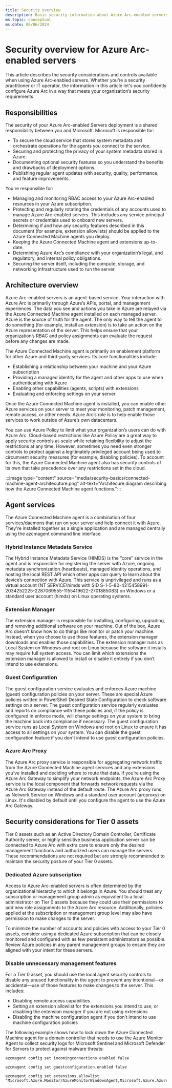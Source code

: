 ```yaml
---
title: Security overview
description: Basic security information about Azure Arc-enabled servers.
ms.topic: conceptual
ms.date: 06/06/2024
---
```


# Security overview for Azure Arc-enabled servers

This article describes the security considerations and controls available when using Azure Arc-enabled servers. Whether you’re a security practitioner or IT operator, the information in this article let's you confidently configure Azure Arc in a way that meets your organization’s security requirements.

## Responsibilities

The security of your Azure Arc-enabled Servers deployment is a shared responsibility between you and Microsoft. Microsoft is responsible for:

- To secure the cloud service that stores system metadata and orchestrate operations for the agents you connect to the service.
- Securing and protecting the privacy of your system metadata stored in Azure.
- Documenting optional security features so you understand the benefits and drawbacks of deployment options.
- Publishing regular agent updates with security, quality, performance, and feature improvements.

You're responsible for:

- Managing and monitoring RBAC access to your Azure Arc-enabled resources in your Azure subscription.
- Protecting and regularly rotating the credentials of any accounts used to manage Azure Arc-enabled servers. This includes any service principal secrets or credentials used to onboard new servers.
- Determining if and how any security features described in this document (for example, extension allowlists) should be applied to the Azure Connected Machine agents you deploy.
- Keeping the Azure Connected Machine agent and extensions up-to-date.
- Determining Azure Arc’s compliance with your organization’s legal, and regulatory, and internal policy obligations.
- Securing the server itself, including the compute, storage, and networking infrastructure used to run the server.

## Architecture overview

Azure Arc-enabled servers is an agent-based service. Your interaction with Azure Arc is primarily through Azure’s APIs, portal, and management experiences. The data you see and actions you take in Azure are relayed via the Azure Connected Machine agent installed on each managed server. Azure is the source of truth for the agent. The only way to tell the agent to do something (for example, install an extension) is to take an action on the Azure representation of the server. This helps ensure that your organization’s RBAC and policy assignments can evaluate the request before any changes are made.

The Azure Connected Machine agent is primarily an enablement platform for other Azure and third-party services. Its core functionalities include:

-	Establishing a relationship between your machine and your Azure subscription
-	Providing a managed identity for the agent and other apps to use when authenticating with Azure
-	Enabling other capabilities (agents, scripts) with extensions
-	Evaluating and enforcing settings on your server

Once the Azure Connected Machine agent is installed, you can enable other Azure services on your server to meet your monitoring, patch management, remote access, or other needs. Azure Arc’s role is to help enable those services to work outside of Azure’s own datacenters.

You can use Azure Policy to limit what your organization’s users can do with Azure Arc. Cloud-based restrictions like Azure Policy are a great way to apply security controls at-scale while retaining flexibility to adjust the restrictions at any time. However, sometimes you need even stronger controls to protect against a legitimately privileged account being used to circumvent security measures (for example, disabling policies). To account for this, the Azure Connected Machine agent also has security controls of its own that take precedence over any restrictions set in the cloud.

:::image type="content" source="media/security-basics/connected-machine-agent-architecuture.png" alt-text="Architecure diagram describing how the Azure Connected Machine agent functions.":::

## Agent services

The Azure Connected Machine agent is a combination of four services/daemons that run on your server and help connect it with Azure. They're installed together as a single application and are managed centrally using the azcmagent command line interface.

### Hybrid Instance Metadata Service

The Hybrid Instance Metadata Service (HIMDS) is the “core” service in the agent and is responsible for registering the server with Azure, ongoing metadata synchronization (heartbeats), managed identity operations, and hosting the local REST API which other apps can query to learn about the device’s connection with Azure. This service is unprivileged and runs as a virtual account (NT SERVICE\himds with SID S-1-5-80-4215458991-2034252225-2287069555-1155419622-2701885083) on Windows or a standard user account (himds) on Linux operating systems.

### Extension Manager

The extension manager is responsible for installing, configuring, upgrading, and removing additional software on your machine. Out of the box, Azure Arc doesn’t know how to do things like monitor or patch your machine. Instead, when you choose to use those features, the extension manager downloads and enables those capabilities. The extension manager runs as Local System on Windows and root on Linux because the software it installs may require full system access. You can limit which extensions the extension manager is allowed to install or disable it entirely if you don’t intend to use extensions.

### Guest Configuration

The guest configuration service evaluates and enforces Azure machine (guest) configuration policies on your server. These are special Azure policies written in PowerShell Desired State Configuration to check software settings on a server. The guest configuration service regularly evaluates and reports on compliance with these policies and, if the policy is configured in enforce mode, will change settings on your system to bring the machine back into compliance if necessary. The guest configuration service runs as Local System on Windows and root on Linux to ensure it has access to all settings on your system. You can disable the guest configuration feature if you don't intend to use guest configuration policies.

### Azure Arc Proxy

The Azure Arc proxy service is responsible for aggregating network traffic from the Azure Connected Machine agent services and any extensions you’ve installed and deciding where to route that data. If you’re using the Azure Arc Gateway to simplify your network endpoints, the Azure Arc Proxy service is the local component that forwards network requests via the Azure Arc Gateway instead of the default route. The Azure Arc proxy runs as Network Service on Windows and a standard user account (arcproxy) on Linux. It's disabled by default until you configure the agent to use the Azure Arc Gateway.

## Security considerations for Tier 0 assets

Tier 0 assets such as an Active Directory Domain Controller, Certificate Authority server, or highly sensitive business application server can be connected to Azure Arc with extra care to ensure only the desired management functions and authorized users can manage the servers. These recommendations are not required but are strongly recommended to maintain the security posture of your Tier 0 assets.

### Dedicated Azure subscription

Access to Azure Arc-enabled servers is often determined by the organizational hierarchy to which it belongs in Azure. You should treat any subscription or management group admin as equivalent to a local administrator on Tier 0 assets because they could use their permissions to add new role assignments to the Azure Arc resource. Additionally, policies applied at the subscription or management group level may also have permission to make changes to the server.

To minimize the number of accounts and policies with access to your Tier 0 assets, consider using a dedicated Azure subscription that can be closely monitored and configured with as few persistent administrators as possible. Review Azure policies in any parent management groups to ensure they are aligned with your intent for these servers.

### Disable unnecessary management features

For a Tier 0 asset, you should use the local agent security controls to disable any unused functionality in the agent to prevent any intentional—or accidental—use of those features to make changes to the server. This includes:

- Disabling remote access capabilities
- Setting an extension allowlist for the extensions you intend to use, or disabling the extension manager if you are not using extensions
- Disabling the machine configuration agent if you don’t intend to use machine configuration policies

The following example shows how to lock down the Azure Connected Machine agent for a domain controller that needs to use the Azure Monitor Agent to collect security logs for Microsoft Sentinel and Microsoft Defender for Servers to protect against malware threats:

```
azcmagent config set incomingconnections.enabled false

azcmagent config set guestconfiguration.enabled false

azcmagent config set extensions.allowlist “Microsoft.Azure.Monitor/AzureMonitorWindowsAgent,Microsoft.Azure.AzureDefenderForServers/MDE.Windows”
```
